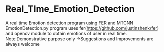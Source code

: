 # Real_TIme_Emotion_Detection
A real time Emotion detection program using FER and MTCNN 
EmotionDetection.py program uses fer(https://github.com/justinshenk/fer) and opencv module to obtain emotions of user in real time.
Note:Demonstrative purpose only
->Suggestions and Improvements are always welcome

